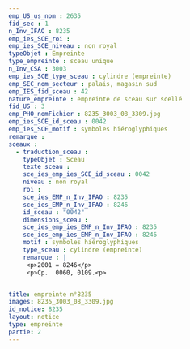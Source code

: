 ```yaml
---
emp_US_us_nom : 2635
fid_sec : 1
n_Inv_IFAO : 8235
emp_ies_SCE_roi : 
emp_ies_SCE_niveau : non royal
typeObjet : Empreinte
type_empreinte : sceau unique
n_Inv_CSA : 3003
emp_ies_SCE_type_sceau : cylindre (empreinte)
emp_SEC_nom_secteur : palais, magasin sud
emp_IES_fid_sceau : 42
nature_empreinte : empreinte de sceau sur scellé
fid_US : 3
emp_PHO_nomFichier : 8235_3003_08_3309.jpg
emp_ies_SCE_id_sceau : 0042
emp_ies_SCE_motif : symboles hiéroglyphiques
remarque : 
sceaux :
  - traduction_sceau : 
    typeObjet : Sceau
    texte_sceau : 
    sce_ies_emp_ies_SCE_id_sceau : 0042
    niveau : non royal
    roi : 
    sce_ies_EMP_n_Inv_IFAO : 8235
    sce_ies_EMP_n_Inv_IFAO : 8246
    id_sceau : "0042"
    dimensions_sceau : 
    sce_ies_emp_ies_EMP_n_Inv_IFAO : 8235
    sce_ies_emp_ies_EMP_n_Inv_IFAO : 8246
    motif : symboles hiéroglyphiques
    type_sceau : cylindre (empreinte)
    remarque : |
     <p>2001 = 8246</p>
     <p>Cp.  0060, 0109.<p>


title: empreinte n°8235
images: 8235_3003_08_3309.jpg
id_notice: 8235
layout: notice
type: empreinte
partie: 2
---
```

